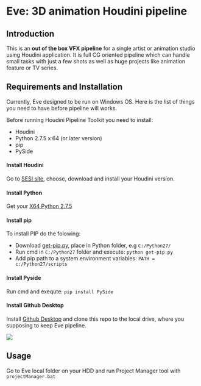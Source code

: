 # Eve: 3D animation Houdini pipeline

## Introduction
This is an **out of the box VFX pipeline** for a single artist or animation studio using Houdini application. 
It is full CG oriented pipeline which can handle small tasks with just a few shots as well as huge projects like animation feature or TV series.

## Requirements and Installation
Currently, Eve designed to be run on Windows OS. 
Here is the list of things you need to have before pipeline will works.

Before running Houdini Pipeline Toolkit you need to install:
- Houdini  
- Python 2.7.5 x 64 (or later version) 
- pip  
- PySide

#### Install Houdini
Go to [SESI site](https://www.sidefx.com/products/compare/), choose, download and install your Houdini version.

#### Install Python
Get your [X64 Python 2.7.5](https://www.python.org/downloads/release/python-275/)

#### Install pip
To install PIP do the folowing:
* Download [get-pip.py](https://bootstrap.pypa.io/get-pip.py), place in Python folder, e.g `C:/Python27/` 
* Run cmd in `C:/Python27` folder and execute: `python get-pip.py`  
* Add pip path to a system environment variables: `PATH = c:/Python27/scripts`  

#### Install Pyside
Run cmd and exequte: `pip install PySide`

#### Install Github Desktop
Install [Github Desktop](https://electronjs.org/apps/github-desktop) and clone this repo to the local drive, 
where you supposing to keep Eve pipeline.

[![](https://live.staticflickr.com/65535/48019681856_fd0a55facb_o.gif)](https://live.staticflickr.com/65535/48019681856_fd0a55facb_o.gif)


## Usage
Go to Eve local folder on your HDD and run Project Manager tool with `projectManager.bat`